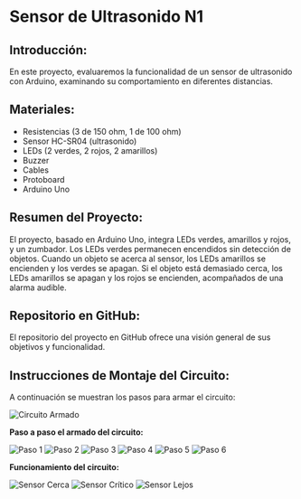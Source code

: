 # Sensor de Ultrasonido N1

## Introducción:
En este proyecto, evaluaremos la funcionalidad de un sensor de ultrasonido con Arduino, examinando su comportamiento en diferentes distancias.

## Materiales:
- Resistencias (3 de 150 ohm, 1 de 100 ohm)
- Sensor HC-SR04 (ultrasonido)
- LEDs (2 verdes, 2 rojos, 2 amarillos)
- Buzzer
- Cables
- Protoboard
- Arduino Uno

## Resumen del Proyecto:
El proyecto, basado en Arduino Uno, integra LEDs verdes, amarillos y rojos, y un zumbador. Los LEDs verdes permanecen encendidos sin detección de objetos. Cuando un objeto se acerca al sensor, los LEDs amarillos se encienden y los verdes se apagan. Si el objeto está demasiado cerca, los LEDs amarillos se apagan y los rojos se encienden, acompañados de una alarma audible.

## Repositorio en GitHub:
El repositorio del proyecto en GitHub ofrece una visión general de sus objetivos y funcionalidad. 

## Instrucciones de Montaje del Circuito:
A continuación se muestran los pasos para armar el circuito:

![Circuito Armado](IMAGES/circuito.png)

**Paso a paso el armado del circuito:**

![Paso 1](IMAGES/paso_1.png)
![Paso 2](IMAGES/paso_2.png)
![Paso 3](IMAGES/paso_3.png)
![Paso 4](IMAGES/paso_4.png)
![Paso 5](IMAGES/paso_5.png)
![Paso 6](IMAGES/paso_6.png)

**Funcionamiento del circuito:**

![Sensor Cerca](IMAGES/sensor_cerca.png)
![Sensor Crítico](IMAGES/sensor_critico.png)
![Sensor Lejos](IMAGES/sensor_lejos.png)
